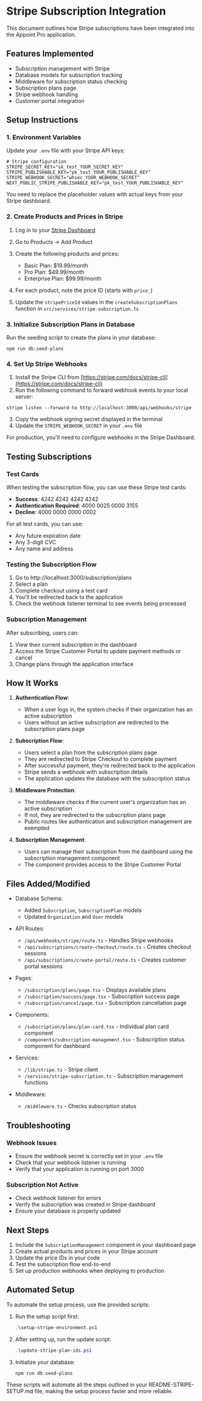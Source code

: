 # Stripe Subscription Integration

This document outlines how Stripe subscriptions have been integrated into the Appoint Pro application.

## Features Implemented

- Subscription management with Stripe
- Database models for subscription tracking
- Middleware for subscription status checking
- Subscription plans page
- Stripe webhook handling
- Customer portal integration

## Setup Instructions

### 1. Environment Variables

Update your `.env` file with your Stripe API keys:

```
# Stripe configuration
STRIPE_SECRET_KEY="sk_test_YOUR_SECRET_KEY"
STRIPE_PUBLISHABLE_KEY="pk_test_YOUR_PUBLISHABLE_KEY"
STRIPE_WEBHOOK_SECRET="whsec_YOUR_WEBHOOK_SECRET"
NEXT_PUBLIC_STRIPE_PUBLISHABLE_KEY="pk_test_YOUR_PUBLISHABLE_KEY"
```

You need to replace the placeholder values with actual keys from your Stripe dashboard.

### 2. Create Products and Prices in Stripe

1. Log in to your [Stripe Dashboard](https://dashboard.stripe.com/)
2. Go to Products -> Add Product
3. Create the following products and prices:

   - Basic Plan: $19.99/month
   - Pro Plan: $49.99/month
   - Enterprise Plan: $99.99/month

4. For each product, note the price ID (starts with `price_`)
5. Update the `stripePriceId` values in the `createSubscriptionPlans` function in `src/services/stripe-subscription.ts`

### 3. Initialize Subscription Plans in Database

Run the seeding script to create the plans in your database:

```
npm run db:seed-plans
```

### 4. Set Up Stripe Webhooks

1. Install the Stripe CLI from [https://stripe.com/docs/stripe-cli](https://stripe.com/docs/stripe-cli)
2. Run the following command to forward webhook events to your local server:

```
stripe listen --forward-to http://localhost:3000/api/webhooks/stripe
```

3. Copy the webhook signing secret displayed in the terminal
4. Update the `STRIPE_WEBHOOK_SECRET` in your `.env` file

For production, you'll need to configure webhooks in the Stripe Dashboard.

## Testing Subscriptions

### Test Cards

When testing the subscription flow, you can use these Stripe test cards:

- **Success**: 4242 4242 4242 4242
- **Authentication Required**: 4000 0025 0000 3155
- **Decline**: 4000 0000 0000 0002

For all test cards, you can use:
- Any future expiration date
- Any 3-digit CVC
- Any name and address

### Testing the Subscription Flow

1. Go to http://localhost:3000/subscription/plans
2. Select a plan
3. Complete checkout using a test card
4. You'll be redirected back to the application
5. Check the webhook listener terminal to see events being processed

### Subscription Management

After subscribing, users can:
1. View their current subscription in the dashboard
2. Access the Stripe Customer Portal to update payment methods or cancel
3. Change plans through the application interface

## How It Works

1. **Authentication Flow**:
   - When a user logs in, the system checks if their organization has an active subscription
   - Users without an active subscription are redirected to the subscription plans page

2. **Subscription Flow**:
   - Users select a plan from the subscription plans page
   - They are redirected to Stripe Checkout to complete payment
   - After successful payment, they're redirected back to the application
   - Stripe sends a webhook with subscription details
   - The application updates the database with the subscription status

3. **Middleware Protection**:
   - The middleware checks if the current user's organization has an active subscription
   - If not, they are redirected to the subscription plans page
   - Public routes like authentication and subscription management are exempted

4. **Subscription Management**:
   - Users can manage their subscription from the dashboard using the subscription management component
   - The component provides access to the Stripe Customer Portal

## Files Added/Modified

- Database Schema:
  - Added `Subscription`, `SubscriptionPlan` models
  - Updated `Organization` and `User` models

- API Routes:
  - `/api/webhooks/stripe/route.ts` - Handles Stripe webhooks
  - `/api/subscriptions/create-checkout/route.ts` - Creates checkout sessions
  - `/api/subscriptions/create-portal/route.ts` - Creates customer portal sessions

- Pages:
  - `/subscription/plans/page.tsx` - Displays available plans
  - `/subscription/success/page.tsx` - Subscription success page
  - `/subscription/cancel/page.tsx` - Subscription cancellation page

- Components:
  - `/subscription/plans/plan-card.tsx` - Individual plan card component
  - `/components/subscription-management.tsx` - Subscription status component for dashboard

- Services:
  - `/lib/stripe.ts` - Stripe client
  - `/services/stripe-subscription.ts` - Subscription management functions

- Middleware:
  - `/middleware.ts` - Checks subscription status

## Troubleshooting

### Webhook Issues
- Ensure the webhook secret is correctly set in your `.env` file
- Check that your webhook listener is running
- Verify that your application is running on port 3000

### Subscription Not Active
- Check webhook listener for errors
- Verify the subscription was created in Stripe dashboard
- Ensure your database is properly updated

## Next Steps

1. Include the `SubscriptionManagement` component in your dashboard page
2. Create actual products and prices in your Stripe account
3. Update the price IDs in your code
4. Test the subscription flow end-to-end
5. Set up production webhooks when deploying to production

## Automated Setup

To automate the setup process, use the provided scripts:

1. Run the setup script first:
   ```powershell
   .\setup-stripe-environment.ps1
   ```

2. After setting up, run the update script:
   ```powershell
   .\update-stripe-plan-ids.ps1
   ```

3. Initialize your database:
   ```powershell
   npm run db:seed-plans
   ```

These scripts will automate all the steps outlined in your README-STRIPE-SETUP.md file, making the setup process faster and more reliable.